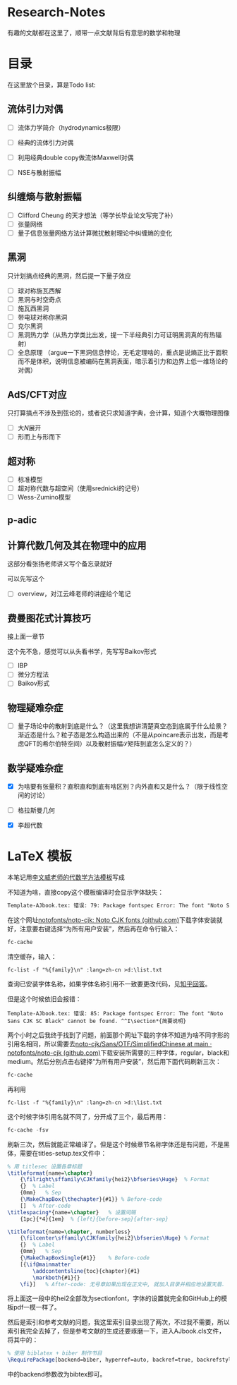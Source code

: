# Research-Notes

有趣的文献都在这里了，顺带一点文献背后有意思的数学和物理

# 目录

在这里放个目录，算是Todo list:

## 流体引力对偶

- [ ] 流体力学简介（hydrodynamics极限）

- [ ] 经典的流体引力对偶

- [ ] 利用经典double copy做流体Maxwell对偶

- [ ] NSE与散射振幅

## 纠缠熵与散射振幅

- [ ] Clifford Cheung 的天才想法（等学长毕业论文写完了补）
- [ ] 张量网络
- [ ] 量子信息张量网络方法计算微扰散射理论中纠缠熵的变化

## 黑洞

只计划搞点经典的黑洞，然后提一下量子效应
- [ ] 球对称施瓦西解
- [ ] 黑洞与时空奇点
- [ ] 施瓦西黑洞
- [ ] 带电球对称你黑洞
- [ ] 克尔黑洞
- [ ] 黑洞热力学（从热力学类比出发，提一下半经典引力可证明黑洞真的有热辐射）
- [ ] 全息原理 （argue一下黑洞信息悖论，无毛定理啥的，重点是说熵正比于面积而不是体积，说明信息被编码在黑洞表面，暗示着引力和边界上低一维场论的对偶）

## AdS/CFT对应

只打算搞点不涉及到弦论的，或者说只求知道字典，会计算，知道个大概物理图像
- [ ] 大$N$展开
- [ ] 形而上与形而下

## 超对称

- [ ] 标准模型
- [ ] 超对称代数与超空间（使用srednicki的记号）
- [ ] Wess-Zumino模型

## p-adic

## 计算代数几何及其在物理中的应用

这部分看张扬老师讲义写个备忘录就好

可以先写这个

- [ ] overview，对江云峰老师的讲座给个笔记

## 费曼图花式计算技巧

接上面一章节

这个先不急，感觉可以从头看书学，先写写Baikov形式

- [ ] IBP
- [ ] 微分方程法
- [ ] Baikov形式

## 物理疑难杂症

- [ ] 量子场论中的散射到底是什么？（这里我想讲清楚真空态到底属于什么绘景？渐近态是什么？粒子态是怎么构造出来的（不是从poincare表示出发，而是考虑QFT的希尔伯特空间）以及散射振幅$\mathcal{S}$矩阵到底怎么定义的？）


## 数学疑难杂症

- [x] 为啥要有张量积？直积直和到底有啥区别？内外直和又是什么？（限于线性空间的讨论） 

- [ ] 格拉斯曼几何

- [x] 李超代数

  

# LaTeX 模板

本笔记用[李文威老师的代数学方法模板](https://github.com/wenweili/AlJabr-1)写成

不知道为啥，直接copy这个模板编译时会显示字体缺失：

```latex
Template-AJbook.tex: 错误: 79: Package fontspec Error: The font "Noto Sans CJK SC" cannot be found. ^^I\frontmatter
```

在这个网址[notofonts/noto-cjk: Noto CJK fonts (github.com)](https://github.com/notofonts/noto-cjk)下载字体安装就好，注意要右键选择“为所有用户安装”，然后再在命令行输入：

```powershell
fc-cache
```

清空缓存，输入：

```
fc-list -f "%{family}\n" :lang=zh-cn >d:\list.txt
```

查询已安装字体名称，如果字体名称引用不一致要更改代码，见[知乎回答](https://zhuanlan.zhihu.com/p/495831411#:~:text=%E5%9C%A8Windows%E5%91%BD%E4%BB%A4%E7%AA%97%E5%8F%A3%E4%B8%AD%E8%BE%93%E5%85%A5fc-cache%20%E5%91%BD%E4%BB%A4%E5%88%B7%E6%96%B0%E5%AD%97%E4%BD%93%E7%BC%93%E5%AD%98%E5%90%8E%E5%86%8D%E5%B0%9D%E8%AF%95%E3%80%82%20%E5%A6%82%E6%9E%9C%E4%BD%A0%E5%AE%89%E8%A3%85%E4%BA%86%E8%BE%83%E5%A4%9A%E5%AD%97%E4%BD%93%EF%BC%8C%E5%88%B7%20%E6%96%B0%E5%8F%AF%E8%83%BD%E8%BE%83%E6%85%A2%E3%80%82%20%E5%A6%82%E6%9E%9C%E5%88%B7%E6%96%B0%E7%BC%93%E5%AD%98%E6%97%A0%E6%95%88%EF%BC%8C%E8%80%83%E8%99%91%E9%87%8D%E6%96%B0%E5%AE%89%E8%A3%85%E5%AF%B9%E5%BA%94%E7%9A%84%E5%AD%97%E4%BD%93%E3%80%82,%E6%B3%A8%E6%84%8F%E5%9C%A8%E5%AE%89%E8%A3%85%E5%AD%97%E4%BD%93%E6%97%B6%EF%BC%8C%E9%80%9A%E8%BF%87%20%E5%8F%B3%E9%94%AE%E7%82%B9%E5%87%BB%EF%BC%88%E8%80%8C%E4%B8%8D%E6%98%AF%E5%8F%8C%E5%87%BB%E6%89%93%E5%BC%80%EF%BC%89%E5%AD%97%E4%BD%93%E6%96%87%E4%BB%B6%EF%BC%8C%E7%84%B6%E5%90%8E%E9%80%89%E6%8B%A9%E2%80%9C%E4%B8%BA%E6%89%80%E6%9C%89%E7%94%A8%E6%88%B7%E5%AE%89%E8%A3%85%E2%80%9D%E3%80%82%20%E5%A6%82%20%E6%9E%9C%E5%8F%8C%E5%87%BB%E5%AD%97%E4%BD%93%E6%96%87%E4%BB%B6%E5%90%8E%E5%AE%89%E8%A3%85%EF%BC%8C%E5%8F%AF%E8%83%BD%E4%BC%9A%E5%AF%BC%E8%87%B4%20LaTeX%20%E4%BB%8D%E7%84%B6%E6%97%A0%E6%B3%95%E6%89%BE%E5%88%B0%E5%AD%97%E4%BD%93%E3%80%82)。

但是这个时候依旧会报错：

```
Template-AJbook.tex: 错误: 85: Package fontspec Error: The font "Noto Sans CJK SC Black" cannot be found. ^^I\section*{简要说明}
```

两个小时之后我终于找到了问题，前面那个网址下载的字体不知道为啥不同字形的引用名相同，所以需要去[noto-cjk/Sans/OTF/SimplifiedChinese at main · notofonts/noto-cjk (github.com)](https://github.com/notofonts/noto-cjk/tree/main/Sans/OTF/SimplifiedChinese)下载安装所需要的三种字体，regular，black和medium。然后分别点击右键择“为所有用户安装”，然后用下面代码刷新三次：

```powershell
fc-cache
```
再利用
```
fc-list -f "%{family}\n" :lang=zh-cn >d:\list.txt
```
这个时候字体引用名就不同了，分开成了三个，最后再用：
```powershell
fc-cache -fsv
```
刷新三次，然后就能正常编译了。但是这个时候章节名称字体还是有问题，不是黑体，需要在titles-setup.tex文件中：

```latex
% 用 titlesec 设置各章标题
\titleformat{name=\chapter}
	{\filright\sffamily\CJKfamily{hei2}\bfseries\Huge}	% Format
	{}	% Label
	{0mm}	% Sep
	{\MakeChapBox{\thechapter}{#1}}	% Before-code
	[]	% After-code
\titlespacing*{name=\chapter}	% 设置间隔
	{1pc}{*4}{1em}	% {left}{before-sep}{after-sep}

\titleformat{name=\chapter, numberless}
	{\filcenter\sffamily\CJKfamily{hei2}\bfseries\Huge}	% Format
	{}	% Label
	{0mm}	% Sep
	{\MakeChapBoxSingle{#1}}	% Before-code
	[{\if@mainmatter
		\addcontentsline{toc}{chapter}{#1}
		\markboth{#1}{}
	\fi}]	% After-code: 无号章如果出现在正文中, 就加入目录并相应地设置天眉.
```

将上面这一段中的hei2全部改为sectionfont，字体的设置就完全和GitHub上的模板pdf一模一样了。

然后是索引和参考文献的问题，我这里索引目录出现了两次，不过我不需要，所以索引我完全去掉了，但是参考文献的生成还要琢磨一下，进入AJbook.cls文件，将其中的：

```latex
% 使用 biblatex + biber 制作书目
\RequirePackage[backend=biber, hyperref=auto, backref=true, backrefstyle=three]{biblatex}
```

中的backend参数改为bibtex即可。